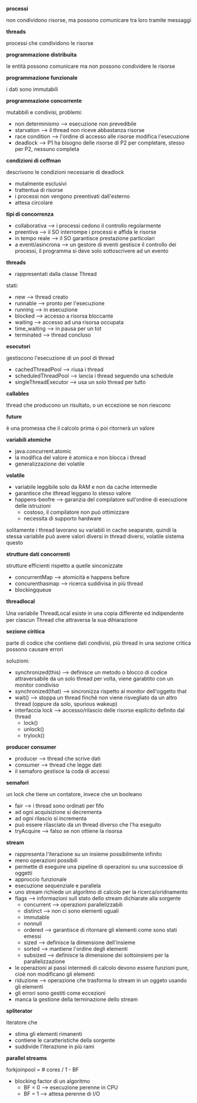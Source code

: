 **processi**

non condividono risorse, ma possono comunicare tra loro tramite messaggi

**threads**

processi che condividono le risorse

**programmazione distribuita**

le entità possono comunicare ma non possono condividere le risorse

**programmazione funzionale**

i dati sono immutabili

**programmazione concorrente**

mutabbili e condivisi, problemi:
* non determinismo --> esecuzione non prevedibile
* starvation --> il thread non riceve abbastanza risorse
* race condition --> l'ordine di accesso alle risorse modifica l'esecuzione
* deadlock --> P1 ha bisogno delle risorse di P2 per completare, stesso per P2, nessuno completa

**condizioni di coffman**

descrivono le condizioni necessarie di deadlock
* mutalmente esclusivi
* trattentua di risorse
* i processi non vengono preentivati dall'esterno
* attesa circolare

**tipi di concorrenza**

* collaborativa --> i processi cedono il controllo regolarmente
* preentiva --> il SO interrompe i processi e affida le risorse
* in tempo reale --> il SO garantisce prestazione particolari
* a eventi/asincrona --> un gestore di eventi gestisce il controllo dei processi, il programma si deve solo sottoscrivere ad un evento


**threads**

* rappresentati dalla classe Thread

stati:
* new --> thread creato
* runnable --> pronto per l'esecuzione
* running --> in esecuzione
* blocked --> accesso a risorsa bloccante
* waiting --> accesso ad una risorsa occupata
* time_waiting --> in pausa per un tot
* terminated --> thread concluso


**esecutori**

gestiscono l'esecuzione di un pool di thread

* cachedThreadPool --> riusa i thread
* scheduledThreadPool --> lancia i thread seguendo una schedule
* singleThreadExecutor --> usa un solo thread per tutto

**callables**

thread che producono un risultato, o un eccezione se non riescono

**future**

è una promessa che il calcolo prima o poi ritornerà un valore

**variabili atomiche**

* java.concurrent.atomic
* la modifica del valore è atomica e non blocca i thread
* generalizzazione dei volatile

**volatile**

* variabile leggibile solo da RAM e non da cache intermedie
* garantisce che ithread leggano lo stesso valore
* happens-beofre --> garanzia del compilatore sull'ordine di esecuzione delle istruzioni
    * costoso, il compilatore non può ottimizzare
    * necessita di supporto hardware

solitamente i thread lavorano su variabili in cache seaparate, quindi la stessa variabile può avere valori diversi in thread diversi, volatile sistema questo

**strutture dati concorrenti**

strutture efficienti rispetto a quelle sinconizzate
* concurrentMap --> atomicità e happens before
* concurenthasmap --> ricerca suddivisa in più thread
* blockingqueue

**threadlocal**

Una variabile ThreadLocal esiste in una copia
diﬀerente ed indipendente per ciascun Thread che attraversa la sua dihiarazione

**sezione ciritica**

parte di codice che contiene dati condivisi, più thread in una sezione critica possono causare errori

soluzioni:
* synchronized(this) --> definisce un metodo o blocco di codice attraversabile da un solo thread per volta, viene garabtito con un monitor condiviso
* synchronized(that) --> sincronizza rispetto al monitor dell'oggetto that
* wait() --> stoppa un thread finchè non viene risvegliato da un altro thread (oppure da solo, spurious wakeup)
* interfaccia lock --> accesso/rilascio delle risorse esplicito definito dal thread
    * lock()
    * unlock()
    * trylock()

**producer consumer**

* producer --> thread che scrive dati
* consumer --> thread che legge dati
* il semaforo gestisce la coda di accessi


**semafori**

un lock che tiene un contatore, invece che un booleano
* fair --> i thread sono ordinati per fifo
* ad ogni acquisizione si decrementa
* ad ogni rilascio si incrementa
* può essere rilasciato da un thread diverso che l'ha eseguito
* tryAcquire --> falso se non ottiene la risorsa

**stream**

* rappresenta l'iterazione su un insieme possibilmente infinito
* meno operazioni possibili 
* permette di eseguire una pipeline di operazioni su una successioe di oggetti
* approccio funzionale
* esecuzione sequenziale e parallela
* uno stream richiede un algoritmo di calcolo per la ricerca/oridnamento
* flags --> informazioni sull stato dello stream dichiarate alla sorgente
    * concurrent --> operazioni parallelizzabili
    * distinct --> non ci sono elementi uguali
    * immutable
    * nonnull
    * ordered --> garantisce di ritornare gli elementi come sono stati emessi
    * sized --> definisce la dimensione dell'insieme
    * sorted --> mantiene l'ordine degli elementi
    * subsized --> definisce la dimensione dei sottoinsiemi per la parallelizzazione
* le operazioni ai passi intermedi di calcolo devono essere funzioni pure, cioè non modificano gli elementi
* riduzione --> operazione che trasforma lo stream in un oggeto usando gli elementi
* gli errori sono gestiti come eccezioni
* manca la gestione della terminazione dello stream

**spliterator**

iteratore che
* stima gli elementi rimanenti
* contiene le caratteristiche della sorgente
* suddivide l'iterazione in più rami

**parallel streams**

forkjoinpool = # cores / 1 - BF
* blocking factor di un algoritmo
    * BF = 0 --> esecuzione perenne in CPU
    * BF = 1 --> attesa perenne di I/O